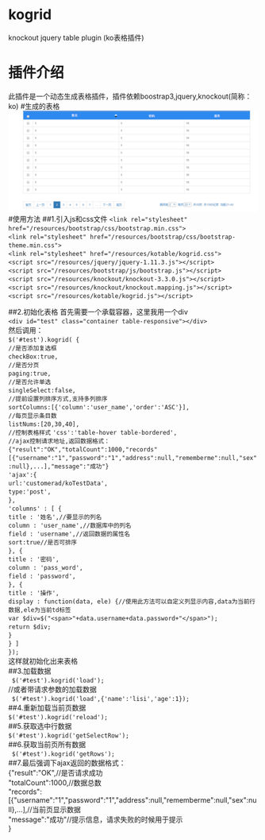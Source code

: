 # kogrid
knockout jquery  table plugin (ko表格插件)
# 插件介绍
此插件是一个动态生成表格插件，插件依赖boostrap3,jquery,knockout(简称：ko)
#生成的表格
![生成的表格](https://github.com/lj1024/kogrid/blob/master/%E7%A4%BA%E4%BE%8B.png)
#使用方法
##1.引入js和css文件
`<link rel="stylesheet" href="/resources/bootstrap/css/bootstrap.min.css">`  
`<link rel="stylesheet" href="/resources/bootstrap/css/bootstrap-theme.min.css">`  
`<link rel="stylesheet" href="/resources/kotable/kogrid.css">`  
`<script src="/resources/jquery/jquery-1.11.3.js"></script>`  
`<script src="/resources/bootstrap/js/bootstrap.js"></script>`  
`<script src="/resources/knockout/knockout-3.3.0.js"></script>`  
`<script src="/resources/knockout/knockout.mapping.js"></script>`  
`<script src="/resources/kotable/kogrid.js"></script>`  

##2.初始化表格
首先需要一个承载容器，这里我用一个div  
`<div id="test" class="container table-responsive"></div>`  
然后调用：  
`$('#test').kogrid( {`  
		`//是否添加复选框`  
		`checkBox:true,`  
		`//是否分页`  
		`paging:true,`  
		`//是否允许单选`  
		`singleSelect:false,`  
		`//提前设置列排序方式,支持多列排序`  
		`sortColumns:[{'column':'user_name','order':'ASC'}],`  
		`//每页显示条目数`  
		`listNums:[20,30,40],`  
                 `//控制表格样式`
 		`'css':'table-hover table-bordered',`  
     `//ajax控制请求地址,返回数据格式：{"result":"OK","totalCount":1000,"records"[{"username":"1","password":"1","address":null,"rememberme":null,"sex":null},...],"message":"成功"}`  
		`'ajax':{`  
			`url:'customerad/koTestData',`  
			`type:'post',`  
		`},`  
		`'columns' : [ {`  
			`title : '姓名',//要显示的列名`  
			`column : 'user_name',//数据库中的列名`  
			`field : 'username',//返回数据的属性名`  
			`sort:true//是否可排序`  
			`}, {`  
			`title : '密码',`  
			`column : 'pass_word',`  
			`field : 'password',`  
		`}, {`  
			`title : '操作',`  
			`display : function(data, ele) {//使用此方法可以自定义列显示内容,data为当前行数据,ele为当前td标签`  
				`var $div=$("<span>"+data.username+data.password+"</span>");`   
				`return $div;`  
			`}`  
		`} ]`  
	`}); `  
  这样就初始化出来表格  
##3.加载数据  
  ` $('#test').kogrid('load');`  
  //或者带请求参数的加载数据  
 ` $('#test').kogrid('load',{'name':'lisi','age':1});`  
##4.重新加载当前页数据  
  `$('#test').kogrid('reload');`  
##5.获取选中行数据  
   `$('#test').kogrid('getSelectRow');`  
##6.获取当前页所有数据  
  ` $('#test').kogrid('getRows');`  
##7.最后强调下ajax返回的数据格式：  
  {"result":"OK",//是否请求成功  
  "totalCount":1000,//数据总数  
  "records":[{"username":"1","password":"1","address":null,"rememberme":null,"sex":null},...],//当前页显示数据  
  "message":"成功"//提示信息，请求失败的时候用于提示  
  }  

